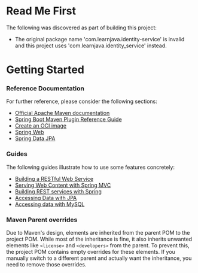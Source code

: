 # Read Me First

The following was discovered as part of building this project:

- The original package name 'com.learnjava.identity-service' is invalid and this project uses 'com.learnjava.identity_service' instead.

# Getting Started

### Reference Documentation

For further reference, please consider the following sections:

- [Official Apache Maven documentation](https://maven.apache.org/guides/index.html)
- [Spring Boot Maven Plugin Reference Guide](https://docs.spring.io/spring-boot/docs/3.2.11/maven-plugin/reference/html/)
- [Create an OCI image](https://docs.spring.io/spring-boot/docs/3.2.11/maven-plugin/reference/html/#build-image)
- [Spring Web](https://docs.spring.io/spring-boot/3.2.11/reference/web/servlet.html)
- [Spring Data JPA](https://docs.spring.io/spring-boot/3.2.11/reference/data/sql.html#data.sql.jpa-and-spring-data)

### Guides

The following guides illustrate how to use some features concretely:

- [Building a RESTful Web Service](https://spring.io/guides/gs/rest-service/)
- [Serving Web Content with Spring MVC](https://spring.io/guides/gs/serving-web-content/)
- [Building REST services with Spring](https://spring.io/guides/tutorials/rest/)
- [Accessing Data with JPA](https://spring.io/guides/gs/accessing-data-jpa/)
- [Accessing data with MySQL](https://spring.io/guides/gs/accessing-data-mysql/)

### Maven Parent overrides

Due to Maven's design, elements are inherited from the parent POM to the project POM.
While most of the inheritance is fine, it also inherits unwanted elements like `<license>` and `<developers>` from the parent.
To prevent this, the project POM contains empty overrides for these elements.
If you manually switch to a different parent and actually want the inheritance, you need to remove those overrides.
